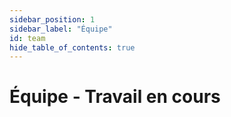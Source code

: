 ```yaml
---
sidebar_position: 1
sidebar_label: "Équipe"
id: team
hide_table_of_contents: true
---
```


# Équipe - Travail en cours
